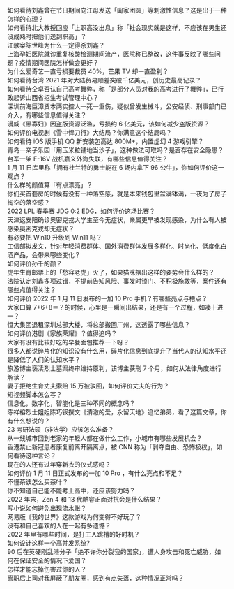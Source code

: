 如何看待刘鑫曾在节日期间向江母发送「阖家团圆」等刺激性信息？这是出于一种怎样的心理？  
如何看待北大教授回应「上职高没出息」称「社会现实就是这样，不应该在男生还没成熟时把他们送到职高」？  
江歌案陈世峰为什么一定得杀刘鑫？  
上海孕妇医院就诊重复核酸检测期间流产，医院称已整改，这件事反映了哪些问题？疫情期间医院怎样做会更好？  
为什么爱奇艺一直亏损要裁员 40%，芒果 TV 却一直盈利？  
如何看待台湾 2021 年对大陆贸易顺差突破千亿美元，创历史最高记录？  
如何看待仝卓否认自己高考舞弊，称「是部分人员对我的高考进行了舞弊」，已行政起诉山西省招生考试管理中心？  
深圳前海巨漳资本两实控人一死一重伤，疑似曾发生械斗，公安经侦、刑事部门已介入，有哪些信息值得关注？  
漫威《黑寡妇》因盗版资源泛滥，亏损约 6 亿美元，该如何减少盗版资源？  
如何评价电视剧《雪中悍刀行》大结局？你满意这个结局吗？  
如何看待 iOS 版手机 QQ 新安装包高达 800M+，内置虚幻 4 游戏引擎？  
青岛一亲子乐园「用玉米粒铺地当沙子」，这种做法可取吗？是否存在安全隐患？  
台军一架 F-16V 战机嘉义外海失联，有哪些信息值得关注？  
1 月 11 日库里称「拥有杜兰特的勇士能在 6 场内拿下 96 公牛」，你如何评价这一观点？  
什么样的颜值算「有点漂亮」？  
你们买首套房的时候有没有一种落空感，就是本来钱包里盆满钵满，一夜为了房子掏空的落空感？  
2022 LPL 春季赛 JDG 0:2 EDG，如何评价这场比赛？  
天津返安阳确诊奥密克戎大学生至今无症状，亲属更早被发现感染，为什么有人被感染奥密克戎却无症状？  
有必要把 Win10 升级到 Win11 吗？  
工信部拟发文，针对年轻消费群体、国外消费群体发展多样化、时尚化、低度化白酒产品，会带来哪些变化？  
如何评价孙千的颜？  
虎年生肖邮票上的「愁容老虎」火了，如果猫咪摆出这样的姿势会什么样的？  
法院认定刘鑫多项过错，不提前告知风险、事发时锁门、不积极施救等，案件还有哪些点值得关注？  
如何评价 2022 年 1 月 11 日发布的一加 10 Pro 手机？有哪些亮点与槽点？  
大家口算 7+6+8＝？的时候，心里是一瞬间出结果，还是有一个过程，如凑十进一？  
恒大集团退租深圳总部大楼，将总部搬回广州，这透露了哪些信息？  
如何评价港剧《家族荣耀》？值得追吗？  
大家有没有比较好吃的早餐面包推荐一下呀？  
很多人都说碎片化的知识没有什么用，碎片化信息到底提升了当代人的认知水平还是降低了人们的认知水平？  
旅游博主亵渎烈士墓案终审维持原判，该博主获刑 7 个月，如何从法律角度进行解读？  
妻子拒绝生育丈夫索赔 15 万被驳回，如何评价丈夫的行为？  
短视频脚本怎么写？  
信息化，数字化，智能化是三种不同的概念吗？  
陈祥榕烈士姐姐陈巧钗撰文《清澈的爱，永留天地》追忆弟弟，看了这篇文章，你有什么想说的？  
23 考研法硕（非法学）应该怎么准备？  
从一线城市回到老家的年轻人都在做什么工作，小城市有哪些发展机会？  
香港禁止新冠患者康复前离开隔离点，被 CNN 称为「剥夺自由、恐怖极权」，如何看待这种言论？  
现在的人还有过年穿新衣的仪式感吗？  
如何评价 1 月 11 日正式发布的一加 10 Pro ，有什么亮点和不足？  
不懂茶该怎么买茶叶？  
你不知道自己能不能考上高中，还应该努力吗？  
2022 年末，Zen 4 和 13 代酷睿正面对抗会是什么结果？  
写小说如何避免出现流水账？  
网易版《我的世界》这款游戏为何变得不好玩了？  
没有和自己喜欢的人在一起有多遗憾？  
2022 年里有哪些时间，是打工人跳槽的好时机？  
如何设计这样一个高并发系统?  
90 后在英硬刚乱港分子「绝不许你分裂我的国家」，遭人身攻击和死亡威胁，如何在保证安全的情况下爱国？  
怎样才能忘掉伤害过你的人？  
离职后上司对我屏蔽了朋友圈，感到有点失落，这种情况正常吗？  

